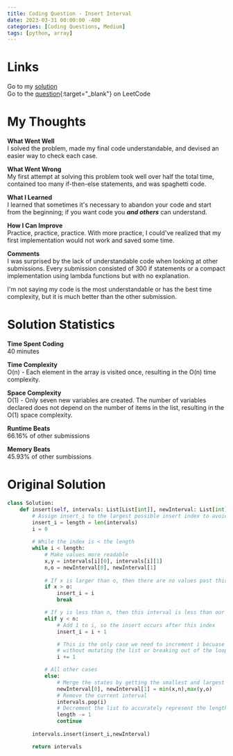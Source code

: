 ```yaml
---
title: Coding Question - Insert Interval
date: 2023-03-31 00:00:00 -400
categories: [Coding Questions, Medium]
tags: [python, array]
---
```


# Links

Go to my [solution](#solution)  
Go to the [question](https://leetcode.com/problems/insert-interval/){:target="\_blank"} on LeetCode

# My Thoughts  

**What Went Well**  
I solved the problem, made my final code understandable, and devised an easier way to check each case.

**What Went Wrong**  
My first attempt at solving this problem took well over half the total time, contained too many if-then-else statements, and was spaghetti code.

**What I Learned**  
I learned that sometimes it's necessary to abandon your code and start from the beginning; if you want code you **_and others_** can understand.

**How I Can Improve**  
Practice, practice, practice. 
With more practice, I could've realized that my first implementation would not work and saved some time.

**Comments**  
I was surprised by the lack of understandable code when looking at other submissions. 
Every submission consisted of 300 if statements or a compact implementation using lambda functions but with no explanation.

I'm not saying my code is the most understandable or has the best time complexity, but it is much better than the other submission.

# Solution Statistics

**Time Spent Coding**  
40 minutes

**Time Complexity**  
O(n) - Each element in the array is visited once, resulting in the O(n) time complexity.

**Space Complexity**  
O(1) - Only seven new variables are created. 
The number of variables declared does not depend on the number of items in the list, resulting in the O(1) space complexity.

**Runtime Beats**  
66.16% of other submissions  

**Memory Beats**  
45.93% of other sumbissions  

# Original Solution  

```python
class Solution:
    def insert(self, intervals: List[List[int]], newInterval: List[int]) -> List[List[int]]:
        # Assign insert_i to the largest possible insert index to avoid errors
        insert_i = length = len(intervals)
        i = 0
        
        # While the index is < the length
        while i < length:
            # Make values more readable
            x,y = intervals[i][0], intervals[i][1]
            n,o = newInterval[0], newInterval[1]
            
            # If x is larger than o, then there are no values past this index that we can merge with
            if x > o:
                insert_i = i
                break

            # If y is less than n, then this interval is less than our newInterval, and we cannot merge
            elif y < n:
                # Add 1 to i, so the insert occurs after this index
                insert_i = i + 1

                # This is the only case we need to increment i becuase the while loop will continue
                # without mutating the list or breaking out of the loop
                i += 1

            # All other cases    
            else:
                # Merge the states by getting the smallest and largest values
                newInterval[0], newInterval[1] = min(x,n),max(y,o)
                # Remove the current interval
                intervals.pop(i)
                # Decrement the list to accurately represent the length 
                length -= 1
                continue
    
        intervals.insert(insert_i,newInterval)

        return intervals
```